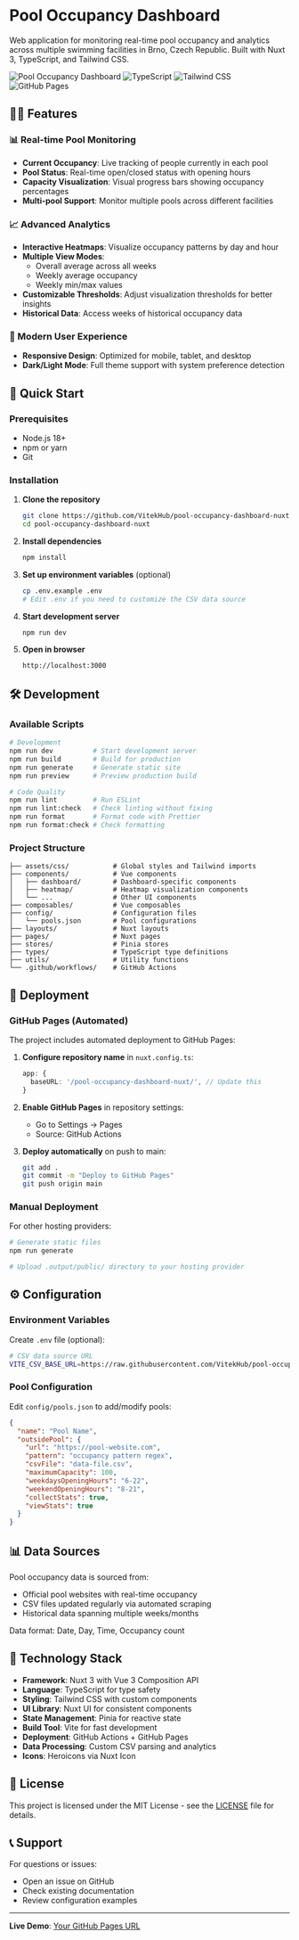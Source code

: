 # Pool Occupancy Dashboard

Web application for monitoring real-time pool occupancy and analytics across multiple swimming facilities in Brno, Czech Republic. Built with Nuxt 3, TypeScript, and Tailwind CSS.

![Pool Occupancy Dashboard](https://img.shields.io/badge/Nuxt-3-00DC82?logo=nuxt.js&logoColor=white)
![TypeScript](https://img.shields.io/badge/TypeScript-007ACC?logo=typescript&logoColor=white)
![Tailwind CSS](https://img.shields.io/badge/Tailwind-38B2AC?logo=tailwind-css&logoColor=white)
![GitHub Pages](https://img.shields.io/badge/GitHub%20Pages-222222?logo=github&logoColor=white)

## 🏊‍♂️ Features

### 📊 Real-time Pool Monitoring
- **Current Occupancy**: Live tracking of people currently in each pool
- **Pool Status**: Real-time open/closed status with opening hours
- **Capacity Visualization**: Visual progress bars showing occupancy percentages
- **Multi-pool Support**: Monitor multiple pools across different facilities

### 📈 Advanced Analytics
- **Interactive Heatmaps**: Visualize occupancy patterns by day and hour
- **Multiple View Modes**:
  - Overall average across all weeks
  - Weekly average occupancy
  - Weekly min/max values
- **Customizable Thresholds**: Adjust visualization thresholds for better insights
- **Historical Data**: Access weeks of historical occupancy data

### 🎨 Modern User Experience
- **Responsive Design**: Optimized for mobile, tablet, and desktop
- **Dark/Light Mode**: Full theme support with system preference detection

## 🚀 Quick Start

### Prerequisites
- Node.js 18+ 
- npm or yarn
- Git

### Installation

1. **Clone the repository**
   ```bash
   git clone https://github.com/VitekHub/pool-occupancy-dashboard-nuxt.git
   cd pool-occupancy-dashboard-nuxt
   ```

2. **Install dependencies**
   ```bash
   npm install
   ```

3. **Set up environment variables** (optional)
   ```bash
   cp .env.example .env
   # Edit .env if you need to customize the CSV data source
   ```

4. **Start development server**
   ```bash
   npm run dev
   ```

5. **Open in browser**
   ```
   http://localhost:3000
   ```

## 🛠️ Development

### Available Scripts

```bash
# Development
npm run dev          # Start development server
npm run build        # Build for production
npm run generate     # Generate static site
npm run preview      # Preview production build

# Code Quality
npm run lint         # Run ESLint
npm run lint:check   # Check linting without fixing
npm run format       # Format code with Prettier
npm run format:check # Check formatting
```

### Project Structure

```
├── assets/css/           # Global styles and Tailwind imports
├── components/           # Vue components
│   ├── dashboard/        # Dashboard-specific components
│   ├── heatmap/          # Heatmap visualization components
│   └── ...               # Other UI components
├── composables/          # Vue composables
├── config/               # Configuration files
│   └── pools.json        # Pool configurations
├── layouts/              # Nuxt layouts
├── pages/                # Nuxt pages
├── stores/               # Pinia stores
├── types/                # TypeScript type definitions
├── utils/                # Utility functions
└── .github/workflows/    # GitHub Actions
```

## 🚀 Deployment

### GitHub Pages (Automated)

The project includes automated deployment to GitHub Pages:

1. **Configure repository name** in `nuxt.config.ts`:
   ```typescript
   app: {
     baseURL: '/pool-occupancy-dashboard-nuxt/', // Update this
   }
   ```

2. **Enable GitHub Pages** in repository settings:
   - Go to Settings → Pages
   - Source: GitHub Actions

3. **Deploy automatically** on push to main:
   ```bash
   git add .
   git commit -m "Deploy to GitHub Pages"
   git push origin main
   ```

### Manual Deployment

For other hosting providers:

```bash
# Generate static files
npm run generate

# Upload .output/public/ directory to your hosting provider
```

## ⚙️ Configuration

### Environment Variables

Create `.env` file (optional):
```bash
# CSV data source URL
VITE_CSV_BASE_URL=https://raw.githubusercontent.com/VitekHub/pool-occupancy-tracker/main/data/
```

### Pool Configuration

Edit `config/pools.json` to add/modify pools:

```json
{
  "name": "Pool Name",
  "outsidePool": {
    "url": "https://pool-website.com",
    "pattern": "occupancy pattern regex",
    "csvFile": "data-file.csv",
    "maximumCapacity": 100,
    "weekdaysOpeningHours": "6-22",
    "weekendOpeningHours": "8-21",
    "collectStats": true,
    "viewStats": true
  }
}
```

## 📊 Data Sources

Pool occupancy data is sourced from:
- Official pool websites with real-time occupancy
- CSV files updated regularly via automated scraping
- Historical data spanning multiple weeks/months

Data format: Date, Day, Time, Occupancy count

## 🔧 Technology Stack

- **Framework**: Nuxt 3 with Vue 3 Composition API
- **Language**: TypeScript for type safety
- **Styling**: Tailwind CSS with custom components
- **UI Library**: Nuxt UI for consistent components
- **State Management**: Pinia for reactive state
- **Build Tool**: Vite for fast development
- **Deployment**: GitHub Actions + GitHub Pages
- **Data Processing**: Custom CSV parsing and analytics
- **Icons**: Heroicons via Nuxt Icon


## 📄 License

This project is licensed under the MIT License - see the [LICENSE](LICENSE) file for details.

## 📞 Support

For questions or issues:
- Open an issue on GitHub
- Check existing documentation
- Review configuration examples

---

**Live Demo**: [Your GitHub Pages URL](https://yourusername.github.io/pool-occupancy-dashboard-nuxt/)
